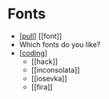 # Fonts

- [[pull]] [[font]]
- Which fonts do you like?
- [[coding]]
  - [[hack]]
  - [[inconsolata]]
  - [[iosevka]]
  - [[fira]]


[//begin]: # "Autogenerated link references for markdown compatibility"
[pull]: pull "Pull"
[coding]: coding "Coding"
[//end]: # "Autogenerated link references"